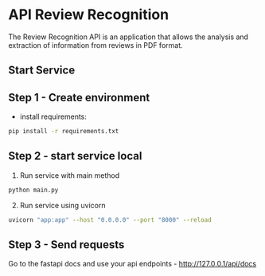# API Review Recognition

The Review Recognition API is an application that allows the analysis and extraction of information from reviews in PDF format.

## Start Service

## Step 1 - Create environment

- install requirements:

```bash
pip install -r requirements.txt
```

## Step 2 - start service local

1. Run service with main method

```bash
python main.py
```

2. Run service using uvicorn

```bash
uvicorn "app:app" --host "0.0.0.0" --port "8000" --reload
```

## Step 3 - Send requests

Go to the fastapi docs and use your api endpoints - http://127.0.0.1/api/docs
